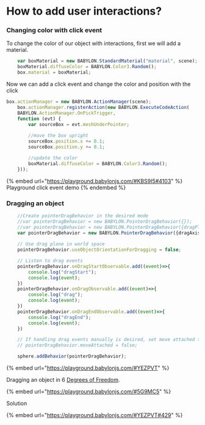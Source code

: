 # How to add user interactions?

### Changing color with click event

To change the color of our object with interactions, first we will add a material.

```typescript
    var boxMaterial = new BABYLON.StandardMaterial("material", scene);
    boxMaterial.diffuseColor = BABYLON.Color3.Random();
    box.material = boxMaterial;
```

Now we can add a click event and change the color and position with the click

```typescript
box.actionManager = new BABYLON.ActionManager(scene);
    box.actionManager.registerAction(new BABYLON.ExecuteCodeAction(
    BABYLON.ActionManager.OnPickTrigger, 
    function (evt) {
        var sourceBox = evt.meshUnderPointer;
        
        //move the box upright
        sourceBox.position.x += 0.1;
        sourceBox.position.y += 0.1;

        //update the color
        boxMaterial.diffuseColor = BABYLON.Color3.Random();
    }));
```

{% embed url="https://playground.babylonjs.com/#KBS9I5#4103" %}
Playground click event demo
{% endembed %}

### Dragging an object

```typescript
    //Create pointerDragBehavior in the desired mode
    //var pointerDragBehavior = new BABYLON.PointerDragBehavior({});
    //var pointerDragBehavior = new BABYLON.PointerDragBehavior({dragPlaneNormal: new BABYLON.Vector3(0,1,0)});
    var pointerDragBehavior = new BABYLON.PointerDragBehavior({dragAxis: new BABYLON.Vector3(1,0,0)});
    
    // Use drag plane in world space
    pointerDragBehavior.useObjectOrientationForDragging = false;

    // Listen to drag events
    pointerDragBehavior.onDragStartObservable.add((event)=>{
        console.log("dragStart");
        console.log(event);
    })
    pointerDragBehavior.onDragObservable.add((event)=>{
        console.log("drag");
        console.log(event);
    })
    pointerDragBehavior.onDragEndObservable.add((event)=>{
        console.log("dragEnd");
        console.log(event);
    })

    // If handling drag events manually is desired, set move attached to false
    // pointerDragBehavior.moveAttached = false;

    sphere.addBehavior(pointerDragBehavior);
```

{% embed url="https://playground.babylonjs.com/#YEZPVT" %}

Dragging an object in 6 [Degrees of Freedom](https://en.wikipedia.org/wiki/Six\_degrees\_of\_freedom).

{% embed url="https://playground.babylonjs.com/#5G9MC5" %}

Solution

{% embed url="https://playground.babylonjs.com/#YEZPVT#429" %}



